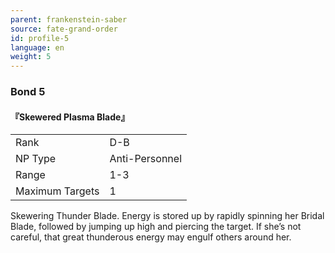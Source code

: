 ```yaml
---
parent: frankenstein-saber
source: fate-grand-order
id: profile-5
language: en
weight: 5
---
```


### Bond 5

#### 『Skewered Plasma Blade』

<table>
  <tr><td>Rank</td><td>D-B</td></tr>
  <tr><td>NP Type</td><td>Anti-Personnel</td></tr>
  <tr><td>Range</td><td>1-3</td></tr>
  <tr><td>Maximum Targets</td><td>1</td></tr>
</table>

Skewering Thunder Blade.
Energy is stored up by rapidly spinning her Bridal Blade, followed by jumping up high and piercing the target. If she’s not careful, that great thunderous energy may engulf others around her.

